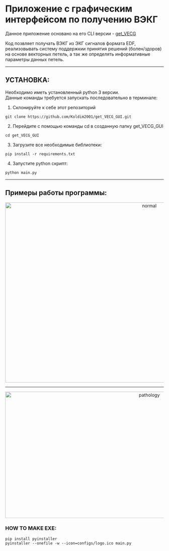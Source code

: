 # Приложение с графическим интерфейсом по получению ВЭКГ 
Данное приложение основано на его CLI версии - [get_VECG](https://github.com/Koldim2001/vector_ECG)

Код позвляет получать ВЭКГ из ЭКГ сигналов формата EDF, реализовывать систему поддержкии принятия решений (болен/здоров) на основе векторных петель, а так же определять информативные параметры данных петель.

---
## __УСТАНОВКА:__
Необходимо иметь установленный python 3 версии. \
Данные команды требуется запускать последовательно в терминале:
1. Склонируйте к себе этот репозиторий 
```
git clone https://github.com/Koldim2001/get_VECG_GUI.git
```
2. Перейдите с помощью команды cd в созданную папку get_VECG_GUI
```
cd get_VECG_GUI
```
3. Загрузите все необходимые библиотеки:
```
pip install -r requirements.txt
```
4. Запустите python скрипт:
```
python main.py
```

---
## Примеры работы программы:
<div style="text-align:center;">
  <img src="https://drive.google.com/uc?id=1A2xAH-OTgFBufN_oUqXMvpPzSiNpTtR-" alt="normal" width="900" height="570">
</div>

---

<div style="text-align:center;">
  <img src="https://drive.google.com/uc?id=1-G1fckkzlWxolpYP62wo1z9NjZbn3sWh" alt="pathology" width="900" height="400">
</div>

 
### HOW TO MAKE EXE:
```
pip install pyinstaller
pyinstaller --onefile -w --icon=configs/logo.ico main.py
```
